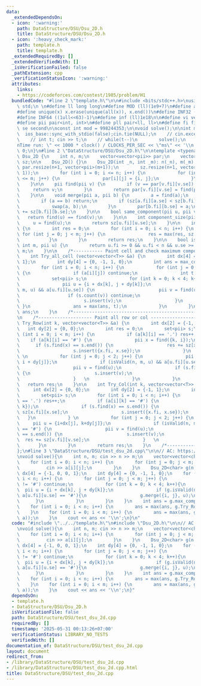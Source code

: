 ```yaml
---
data:
  _extendedDependsOn:
  - icon: ':warning:'
    path: DataStructure/DSU/Dsu_2D.h
    title: DataStructure/DSU/Dsu_2D.h
  - icon: ':heavy_check_mark:'
    path: template.h
    title: template.h
  _extendedRequiredBy: []
  _extendedVerifiedWith: []
  _isVerificationFailed: false
  _pathExtension: cpp
  _verificationStatusIcon: ':warning:'
  attributes:
    links:
    - https://codeforces.com/contest/1985/problem/H1
  bundledCode: "#line 2 \"template.h\"\n\n#include <bits/stdc++.h>\nusing namespace\
    \ std;\n \n#define ll long long\n#define MOD (ll)(1e9+7)\n#define all(x) (x).begin(),(x).end()\n\
    #define unique(x) x.erase(unique(all(x)), x.end())\n#define INF32 ((1ull<<31)-1)\n\
    #define INF64 ((1ull<<63)-1)\n#define inf (ll)1e18\n\n#define vi vector<int>\n\
    #define pii pair<int, int>\n#define pll pair<ll, ll>\n#define fi first\n#define\
    \ se second\n\nconst int mod = 998244353;\n\nvoid solve();\n\nint main(){\n  \
    \  ios_base::sync_with_stdio(false);cin.tie(NULL);\n    // cin.exceptions(cin.failbit);\n\
    \    // int t; cin >> t;\n    // while(t--)\n        solve();\n    cerr << \"\\\
    nTime run: \" << 1000 * clock() / CLOCKS_PER_SEC << \"ms\" << '\\n';\n    return\
    \ 0;\n}\n#line 2 \"DataStructure/DSU/Dsu_2D.h\"\n\ntemplate <typename T>\nstruct\
    \ Dsu_2D {\n    int n, m;\n    vector<vector<pii>> par;\n    vector<vector<int>>\
    \ sz;\n\n    Dsu_2D() {}\n    Dsu_2D(int _n, int _m): n(_n), m(_m) {\n       \
    \ par.resize(n+1, vector<pii>(m+1));\n        sz.resize(n+1, vector<int>(m+1,\
    \ 1));\n        for (int i = 0; i <= n; i++) {\n            for (int j = 0; j\
    \ <= m; j++) {\n                par[i][j] = {i, j};\n            }\n        }\n\
    \    }\n\n    pii find(pii v) {\n        if (v == par[v.fi][v.se]) {\n       \
    \     return v;\n        }\n        return par[v.fi][v.se] = find(par[v.fi][v.se]);\n\
    \    }\n\n    void merge(pii a, pii b) {\n        a = find(a);\n        b = find(b);\n\
    \        if (a == b) return;\n        if (sz[a.fi][a.se] < sz[b.fi][b.se]) {\n\
    \            swap(a, b);\n        }\n        par[b.fi][b.se] = a;\n        sz[a.fi][a.se]\
    \ += sz[b.fi][b.se];\n    }\n\n    bool same_component(pii u, pii v) {\n     \
    \   return find(u) == find(v);\n    }\n\n    int component_size(pii u) {\n   \
    \     u = find(u);\n        return sz[u.fi][u.se];\n    }\n\n    int max_component()\
    \ {\n        int res = 0;\n        for (int i = 0; i < n; i++) {\n           \
    \ for (int j = 0; j < m; j++) {\n                res = max(res, sz[i][j]);\n \
    \           }\n        }\n        return res;\n    }\n\n    bool isValid(int n,\
    \ int m, pii u) {\n        return u.fi >= 0 && u.fi < n && u.se >= 0 && u.se <\
    \ m;\n    }\n\n    /*----------- Paint cell and check maximum component ---------*/\n\
    \    int Try_all_cell (vector<vector<T>> &a) {\n        int dx[4] = {-1, 0, 0,\
    \ 1};\n        int dy[4] = {0, -1, 1, 0};\n        int ans = max_component();\n\
    \        for (int i = 0; i < n; i++) {\n            for (int j = 0; j < m; j++)\
    \ {\n                if (a[i][j]) continue;\n                int t = 1;\n    \
    \            set<pii> s;\n                for (int k = 0; k < 4; k++) {\n    \
    \                pii u = {i + dx[k], j + dy[k]};\n                    if (isValid(n,\
    \ m, u) && a[u.fi][u.se]) {\n                        pii v = find(u);\n      \
    \                  if (s.count(v)) continue;\n                        t += sz[v.fi][v.se];\n\
    \                        s.insert(v);\n                    }\n               \
    \ }\n                ans = max(ans, t);\n            }\n        }\n        return\
    \ ans;\n    }\n    /*------------------------------------------------------------*/\n\
    \n    /*-------------------- Paint all row or col ------------------*/\n    int\
    \ Try_Row(int k, vector<vector<T>> &a) {\n        int dx[2] = {-1, 1};\n     \
    \   int dy[2] = {0, 0};\n        int res = 0;\n        set<pii> s;\n        for\
    \ (int i = 0; i < m; i++) {\n            if (a[k][i] == '.') res++;\n        \
    \    if (a[k][i] == '#') {\n                pii x = find({k, i});\n          \
    \      if (s.find(x) == s.end()) {\n                    res += sz[x.fi][x.se];\n\
    \                    s.insert({x.fi, x.se});\n                }\n            }\
    \ \n            for (int j = 0; j < 2; j++) {\n                pii u = {k + dx[j],\
    \ i + dy[j]};\n                if (isValid(n, m, u) && a[u.fi][u.se] == '#') {\n\
    \                    pii v = find(u);\n                    if (s.find(v) == s.end())\
    \ {\n                        s.insert(v);\n                        res += sz[v.fi][v.se];\n\
    \                    }   \n                }\n            }\n        }\n     \
    \   return res;\n    }\n\n    int Try_Col(int k, vector<vector<T>> &a) {\n   \
    \     int dx[2] = {0, 0};\n        int dy[2] = {-1, 1};\n        int res = 0;\n\
    \        set<pii> s;\n        for (int i = 0; i < n; i++) {\n            if (a[i][k]\
    \ == '.') res++;\n            if (a[i][k] == '#') {\n                pii x = find({i,\
    \ k});\n                if (s.find(x) == s.end()) {\n                    res +=\
    \ sz[x.fi][x.se];\n                    s.insert({x.fi, x.se});\n             \
    \   }\n            } \n            for (int j = 0; j < 2; j++) {\n           \
    \     pii u = {i+dx[j], k+dy[j]};\n                if (isValid(n, m, u) && a[u.fi][u.se]\
    \ == '#') {\n                    pii v = find(u);\n                    if (s.find(v)\
    \ == s.end()) {\n                        s.insert(v);\n                      \
    \  res += sz[v.fi][v.se];\n                    }   \n                }\n     \
    \       }\n        }\n        return res;\n    }\n    /*------------------------------------------------------------*/\n\
    };\n#line 3 \"DataStructure/DSU/test_dsu_2d.cpp\"\n\n// AC: https://codeforces.com/contest/1985/problem/H1\n\
    \nvoid solve(){\n    int n, m; cin >> n >> m;\n    vector<vector<char>> a(n, vector<char>(m));\n\
    \    for (int i = 0; i < n; i++) {\n        for (int j = 0; j < m; j++) {\n  \
    \          cin >> a[i][j];\n        }\n    }\n    Dsu_2D<char> g(n, m);\n    int\
    \ dx[4] = {-1, 0, 0, 1};\n    int dy[4] = {0, -1, 1, 0};\n    for (int i = 0;\
    \ i < n; i++) {\n        for (int j = 0; j < m; j++) {\n            if (a[i][j]\
    \ != '#') continue;\n            for (int k = 0; k < 4; k++){\n              \
    \  pii u = {i + dx[k], j + dy[k]};\n                if (g.isValid(n, m, u) &&\
    \ a[u.fi][u.se] == '#'){\n                    g.merge({i, j}, u);\n          \
    \      }\n            }\n        }\n    }\n    int ans = g.max_component();\n\
    \    for (int i = 0; i < n; i++) {\n        ans = max(ans, g.Try_Row(i, a));\n\
    \    }\n    for (int i = 0; i < m; i++) {\n        ans = max(ans, g.Try_Col(i,\
    \ a));\n    }\n    cout << ans << '\\n';\n}\n"
  code: "#include \"../../template.h\"\n#include \"Dsu_2D.h\"\n\n// AC: https://codeforces.com/contest/1985/problem/H1\n\
    \nvoid solve(){\n    int n, m; cin >> n >> m;\n    vector<vector<char>> a(n, vector<char>(m));\n\
    \    for (int i = 0; i < n; i++) {\n        for (int j = 0; j < m; j++) {\n  \
    \          cin >> a[i][j];\n        }\n    }\n    Dsu_2D<char> g(n, m);\n    int\
    \ dx[4] = {-1, 0, 0, 1};\n    int dy[4] = {0, -1, 1, 0};\n    for (int i = 0;\
    \ i < n; i++) {\n        for (int j = 0; j < m; j++) {\n            if (a[i][j]\
    \ != '#') continue;\n            for (int k = 0; k < 4; k++){\n              \
    \  pii u = {i + dx[k], j + dy[k]};\n                if (g.isValid(n, m, u) &&\
    \ a[u.fi][u.se] == '#'){\n                    g.merge({i, j}, u);\n          \
    \      }\n            }\n        }\n    }\n    int ans = g.max_component();\n\
    \    for (int i = 0; i < n; i++) {\n        ans = max(ans, g.Try_Row(i, a));\n\
    \    }\n    for (int i = 0; i < m; i++) {\n        ans = max(ans, g.Try_Col(i,\
    \ a));\n    }\n    cout << ans << '\\n';\n}"
  dependsOn:
  - template.h
  - DataStructure/DSU/Dsu_2D.h
  isVerificationFile: false
  path: DataStructure/DSU/test_dsu_2d.cpp
  requiredBy: []
  timestamp: '2025-05-31 00:13:26+07:00'
  verificationStatus: LIBRARY_NO_TESTS
  verifiedWith: []
documentation_of: DataStructure/DSU/test_dsu_2d.cpp
layout: document
redirect_from:
- /library/DataStructure/DSU/test_dsu_2d.cpp
- /library/DataStructure/DSU/test_dsu_2d.cpp.html
title: DataStructure/DSU/test_dsu_2d.cpp
---
```

